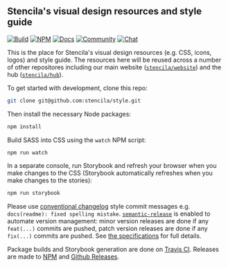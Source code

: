 ## Stencila's visual design resources and style guide

[![Build](https://travis-ci.org/stencila/schema.svg?branch=master)](https://travis-ci.org/stencila/style)
[![NPM](http://img.shields.io/npm/v/@stencila/style.svg?style=flat)](https://www.npmjs.com/package/@stencila/style)
[![Docs](https://img.shields.io/badge/style-guide-blue.svg)](https://stencila.github.io/style/)
[![Community](https://img.shields.io/badge/join-community-green.svg)](https://community.stenci.la)
[![Chat](https://badges.gitter.im/stencila/stencila.svg)](https://gitter.im/stencila/stencila)


This is the place for Stencila's visual design resources (e.g. CSS, icons, logos) and style guide. The resources here will be reused across a number of other repositores including our main website ([`stencila/website`](https://github.com/stencila/website)) and the hub ([`stencila/hub`](https://github.com/stencila/hub)).

To get started with development, clone this repo:

```bash
git clone git@github.com:stencila/style.git
```

Then install the necessary Node packages:

```bash
npm install
```

Build SASS into CSS using the `watch` NPM script:

```bash
npm run watch
```

In a separate console, run Storybook and refresh your browser when you make changes to the CSS (Storybook automatically refreshes when you make changes to the stories):

```bash
npm run storybook
```

Please use [conventional changelog](https://github.com/conventional-changelog/conventional-changelog) style commit messages e.g. `docs(readme): fixed spelling mistake`. [`semantic-release`](https://github.com/semantic-release/semantic-release) is enabled to automate version management: minor version releases are done if any `feat(...)` commits are pushed, patch version releases are done if any `fix(...)` commits are pushed. See [the specifications](https://www.conventionalcommits.org/en/v1.0.0-beta.2/) for full details.

Package builds and Storybook generation are done on [Travis CI](https://travis-ci.org/stencila/style). Releases are made to [NPM](https://www.npmjs.com/package/@stencila/style) and [Github Releases](https://github.com/stencila/style/releases).
